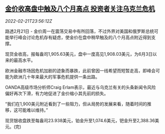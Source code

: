 <!--1645488061000-->
[金价收高盘中触及八个月高点 投资者关注乌克兰危机](https://cn.reuters.com/article/global-precious-metals-0221-mon-idCNKBS2KQ231)
------

<div><i>2022-02-21T23:56:12Z</i></div><p>路透2月21日 - 金价周一在震荡交易中有所回落，不过外界对美国和俄罗斯总统可能举行峰会讨论危机存有疑虑，使金价在盘中稍早触及的八个月高点附近得到支撑。</p><p>现货金收高，报每盎司1,905.63美元，盘中一度高见1,908.03美元，为6月3日以来的最高水平。</p><p>欧洲金融市场因危机加剧的迹象而暴跌，此前曾因一线希望而短暂走高，即峰会可能为欧洲几十年来最大的军事危机提供一条出路。</p><p>OANDA高级市场分析师Craig Erlam表示，最近与乌克兰有关的头条新闻令风险偏好再次下滑，有力地促进了金价缩小其先前的损失。</p><p>“我们在1,900美元附近看到了一些阻力，但从局势的发展来看，随着时间的推移，这可能难以维持。”</p><p>现货银收盘跌至每盎司23.938美元，铂金升至1,074.6美元，钯金升至2,388.36美元。(完)</p>
